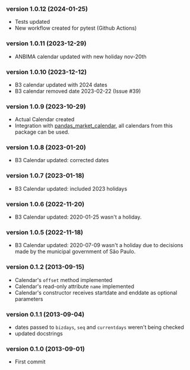 ### version 1.0.12 (2024-01-25)

* Tests updated
* New workflow created for pytest (Github Actions)

### version 1.0.11 (2023-12-29)

* ANBIMA calendar updated with new holiday nov-20th

### version 1.0.10 (2023-12-12)

* B3 calendar updated with 2024 dates
* B3 calendar removed date 2023-02-22 (Issue #39)

### version 1.0.9 (2023-10-29)

* Actual Calendar created
* Integration with [pandas_market_calendar](https://github.com/rsheftel/pandas_market_calendars), all calendars from this package can be used.

### version 1.0.8 (2023-01-20)

* B3 Calendar updated: corrected dates

### version 1.0.7 (2023-01-18)

* B3 Calendar updated: included 2023 holidays

### version 1.0.6 (2022-11-20)

* B3 Calendar updated: 2020-01-25 wasn't a holiday.

### version 1.0.5 (2022-11-18)

* B3 Calendar updated: 2020-07-09 wasn't a holiday due to decisions made by the municipal government of São Paulo.

### version 0.1.2 (2013-09-15)

* Calendar's `offset` method implemented
* Calendar's read-only attribute `name` implemented
* Calendar's constructor receives startdate and enddate as optional parameters

### version 0.1.1 (2013-09-04)

* dates passed to `bizdays`, `seq` and `currentdays` weren't being checked
* updated docstrings

### version 0.1.0 (2013-09-01)

* First commit